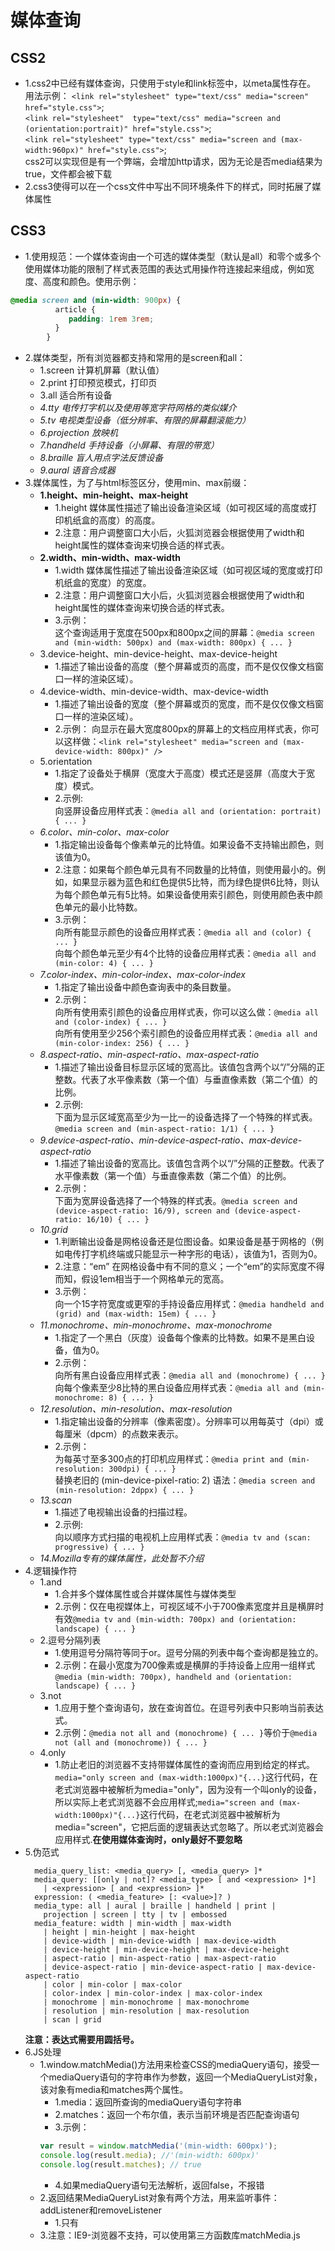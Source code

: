 # 媒体查询
## CSS2
- 1.css2中已经有媒体查询，只使用于style和link标签中，以meta属性存在。
用法示例：
`<link rel="stylesheet" type="text/css" media="screen" href="style.css">`;  
`<link rel="stylesheet" 
type="text/css" media="screen and (orientation:portrait)" href="style.css">`;  
`<link rel="stylesheet" type="text/css" media="screen and (max-width:960px)" href="style.css">`;  
css2可以实现但是有一个弊端，会增加http请求，因为无论是否media结果为true，文件都会被下载
- 2.css3使得可以在一个css文件中写出不同环境条件下的样式，同时拓展了媒体属性
   
   
## CSS3
- 1.使用规范：一个媒体查询由一个可选的媒体类型（默认是all）和零个或多个使用媒体功能的限制了样式表范围的表达式用操作符连接起来组成，例如宽度、高度和颜色。使用示例：  
```css
@media screen and (min-width: 900px) {
          article {
             padding: 1rem 3rem;
          }
        }
```
- 2.媒体类型，所有浏览器都支持和常用的是screen和all：
  - 1.screen  计算机屏幕（默认值）
  - 2.print  打印预览模式，打印页
  - 3.all  适合所有设备
  - *4.tty  电传打字机以及使用等宽字符网格的类似媒介*
  - *5.tv  电视类型设备（低分辨率、有限的屏幕翻滚能力）*
  - *6.projection  放映机*
  - *7.handheld  手持设备（小屏幕、有限的带宽）*
  - *8.braille  盲人用点字法反馈设备*
  - *9.aural  语音合成器*
- 3.媒体属性，为了与html标签区分，使用min、max前缀：
  - **1.height、min-height、max-height**
    - 1.height 媒体属性描述了输出设备渲染区域（如可视区域的高度或打印机纸盒的高度）的高度。
    - 2.注意：用户调整窗口大小后，火狐浏览器会根据使用了width和height属性的媒体查询来切换合适的样式表。
  - **2.width、min-width、max-width**
    - 1.width 媒体属性描述了输出设备渲染区域（如可视区域的宽度或打印机纸盒的宽度）的宽度。
    - 2.注意：用户调整窗口大小后，火狐浏览器会根据使用了width和height属性的媒体查询来切换合适的样式表。
    - 3.示例：  
        这个查询适用于宽度在500px和800px之间的屏幕：`@media screen and (min-width: 500px) and (max-width: 800px) { ... }`  
  - 3.device-height、min-device-height、max-device-height
    - 1.描述了输出设备的高度（整个屏幕或页的高度，而不是仅仅像文档窗口一样的渲染区域）。
  - 4.device-width、min-device-width、max-device-width
    - 1.描述了输出设备的宽度（整个屏幕或页的宽度，而不是仅仅像文档窗口一样的渲染区域）。
    - 2.示例：
    向显示在最大宽度800px的屏幕上的文档应用样式表，你可以这样做：`<link rel="stylesheet" media="screen and (max-device-width: 800px)" />`
  - 5.orientation
    - 1.指定了设备处于横屏（宽度大于高度）模式还是竖屏（高度大于宽度）模式。
    - 2.示例:  
      向竖屏设备应用样式表：`@media all and (orientation: portrait) { ... }`
  - *6.color、min-color、max-color*
    - 1.指定输出设备每个像素单元的比特值。如果设备不支持输出颜色，则该值为0。
    - 2.注意：如果每个颜色单元具有不同数量的比特值，则使用最小的。例如，如果显示器为蓝色和红色提供5比特，而为绿色提供6比特，则认为每个颜色单元有5比特。如果设备使用索引颜色，则使用颜色表中颜色单元的最小比特数。
    - 3.示例：  
    向所有能显示颜色的设备应用样式表：`@media all and (color) { ... }`  
    向每个颜色单元至少有4个比特的设备应用样式表：`@media all and (min-color: 4) { ... }`
  - *7.color-index、min-color-index、max-color-index*
    - 1.指定了输出设备中颜色查询表中的条目数量。
    - 2.示例：  
    向所有使用索引颜色的设备应用样式表，你可以这么做：`@media all and (color-index) { ... }`  
    向所有使用至少256个索引颜色的设备应用样式表：`@media all and (min-color-index: 256) { ... }`
  - *8.aspect-ratio、min-aspect-ratio、max-aspect-ratio*
    - 1.描述了输出设备目标显示区域的宽高比。该值包含两个以“/”分隔的正整数。代表了水平像素数（第一个值）与垂直像素数（第二个值）的比例。
    - 2.示例:  
    下面为显示区域宽高至少为一比一的设备选择了一个特殊的样式表。`@media screen and (min-aspect-ratio: 1/1) { ... }`
  - *9.device-aspect-ratio、min-device-aspect-ratio、max-device-aspect-ratio*
    - 1.描述了输出设备的宽高比。该值包含两个以“/”分隔的正整数。代表了水平像素数（第一个值）与垂直像素数（第二个值）的比例。
    - 2.示例：  
    下面为宽屏设备选择了一个特殊的样式表。`@media screen and (device-aspect-ratio: 16/9), screen and (device-aspect-ratio: 16/10) { ... }`
  - *10.grid*
    - 1.判断输出设备是网格设备还是位图设备。如果设备是基于网格的（例如电传打字机终端或只能显示一种字形的电话），该值为1，否则为0。
    - 2.注意：“em” 在网格设备中有不同的意义；一个“em”的实际宽度不得而知，假设1em相当于一个网格单元的宽高。
    - 3.示例：  
    向一个15字符宽度或更窄的手持设备应用样式：`@media handheld and (grid) and (max-width: 15em) { ... }`
  - *11.monochrome、min-monochrome、max-monochrome*
    - 1.指定了一个黑白（灰度）设备每个像素的比特数。如果不是黑白设备，值为0。
    - 2.示例：  
    向所有黑白设备应用样式表：`@media all and (monochrome) { ... }`  
    向每个像素至少8比特的黑白设备应用样式表：`@media all and (min-monochrome: 8) { ... }`
  - *12.resolution、min-resolution、max-resolution*
    - 1.指定输出设备的分辨率（像素密度）。分辨率可以用每英寸（dpi）或每厘米（dpcm）的点数来表示。
    - 2.示例：  
    为每英寸至多300点的打印机应用样式：`@media print and (min-resolution: 300dpi) { ... }`  
    替换老旧的 (min-device-pixel-ratio: 2) 语法：`@media screen and (min-resolution: 2dppx) { ... }`
  - *13.scan*
    - 1.描述了电视输出设备的扫描过程。
    - 2.示例:  
    向以顺序方式扫描的电视机上应用样式表：`@media tv and (scan: progressive) { ... }`
  - *14.Mozilla专有的媒体属性，此处暂不介绍*
- 4.逻辑操作符
  - 1.and
    - 1.合并多个媒体属性或合并媒体属性与媒体类型
    - 2.示例：仅在电视媒体上，可视区域不小于700像素宽度并且是横屏时有效`@media tv and (min-width: 700px) and (orientation: landscape) { ... }`
  - 2.逗号分隔列表
    - 1.使用逗号分隔符等同于or。逗号分隔的列表中每个查询都是独立的。
    - 2.示例：在最小宽度为700像素或是横屏的手持设备上应用一组样式`@media (min-width: 700px), handheld and (orientation: landscape) { ... }`
  - 3.not
    - 1.应用于整个查询语句，放在查询首位。在逗号列表中只影响当前表达式。
    - 2.示例：`@media not all and (monochrome) { ... }`等价于`@media not (all and (monochrome)) { ... }`
  - 4.only
    - 1.防止老旧的浏览器不支持带媒体属性的查询而应用到给定的样式。`media="only screen and (max-width:1000px)"{...}`这行代码，在老式浏览器中被解析为media="only"，因为没有一个叫only的设备，所以实际上老式浏览器不会应用样式;`media="screen and (max-width:1000px)"{...}`这行代码，在老式浏览器中被解析为media="screen"，它把后面的逻辑表达式忽略了。所以老式浏览器会应用样式.**在使用媒体查询时，only最好不要忽略**
- 5.伪范式
  ```
    media_query_list: <media_query> [, <media_query> ]*
    media_query: [[only | not]? <media_type> [ and <expression> ]*]
      | <expression> [ and <expression> ]*
    expression: ( <media_feature> [: <value>]? )
    media_type: all | aural | braille | handheld | print |
      projection | screen | tty | tv | embossed
    media_feature: width | min-width | max-width
      | height | min-height | max-height
      | device-width | min-device-width | max-device-width
      | device-height | min-device-height | max-device-height
      | aspect-ratio | min-aspect-ratio | max-aspect-ratio
      | device-aspect-ratio | min-device-aspect-ratio | max-device-aspect-ratio
      | color | min-color | max-color
      | color-index | min-color-index | max-color-index
      | monochrome | min-monochrome | max-monochrome
      | resolution | min-resolution | max-resolution
      | scan | grid
  ```  
  **注意：表达式需要用圆括号。**
- 6.JS处理
  - 1.window.matchMedia()方法用来检查CSS的mediaQuery语句，接受一个mediaQuery语句的字符串作为参数，返回一个MediaQueryList对象，该对象有media和matches两个属性。
    - 1.media：返回所查询的mediaQuery语句字符串
    - 2.matches：返回一个布尔值，表示当前环境是否匹配查询语句
    - 3.示例：
    ```js
    var result = window.matchMedia('(min-width: 600px)');
    console.log(result.media); //'(min-width: 600px)'
    console.log(result.matches); // true
    ```
      - 4.如果mediaQuery语句无法解析，返回false，不报错
  - 2.返回结果MediaQueryList对象有两个方法，用来监听事件：addListener和removeListener
    - 1.只有
  - 3.注意：IE9-浏览器不支持，可以使用第三方函数库matchMedia.js